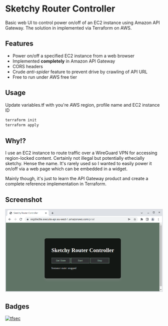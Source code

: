 # Sketchy Router Controller

Basic web UI to control power on/off of an EC2 instance using Amazon API Gateway.
The solution in implemented via Terraform on AWS.

## Features

- Power on/off a specified EC2 instance from a web browser
- Implemented **completely** in Amazon API Gateway
- CORS headers
- Crude *anti-spider* feature to prevent drive by crawling of API URL
- Free to run under AWS free tier

## Usage

Update variables.tf with you're AWS region, profile name and EC2 instance ID

````bash
terraform init
terraform apply
````

## Why!?

I use an EC2 instance to route traffic over a WireGuard VPN for accessing region-locked content. Certainly not illegal but potentially ethecially sketchy. Hense the name.
It's rarely used so I wanted to easily power it on/off via a web page which can be embedded in a widget.

Mainly though, it's just to learn the API Gateway product and create a complete reference implementation in Terraform.

## Screenshot

![alt text](screenshot.png "Screenshot")

## Badges

[![tfsec](https://github.com/davidcomerford/sketchy-router-controller/actions/workflows/tfsec.yml/badge.svg)](https://github.com/davidcomerford/sketchy-router-controller/actions/workflows/tfsec.yml)
